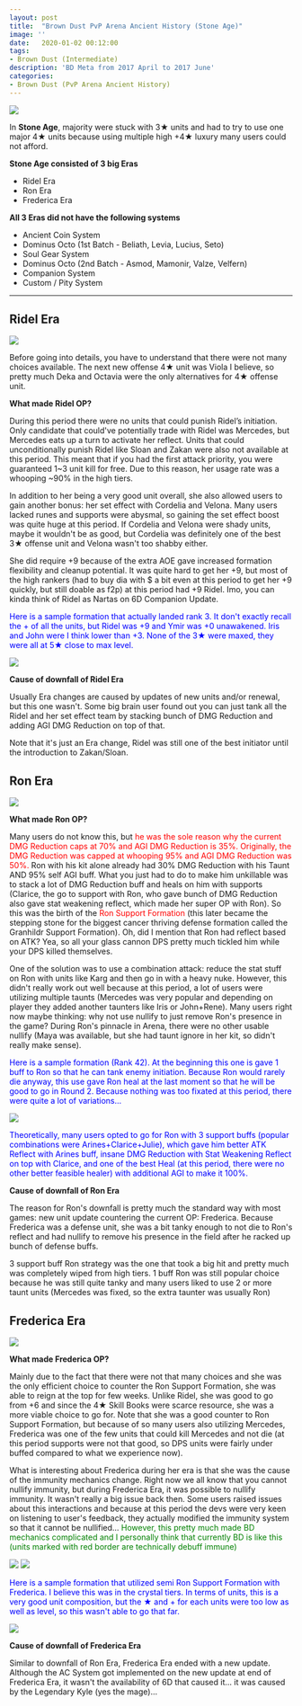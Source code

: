 ```yaml
---
layout: post
title:  "Brown Dust PvP Arena Ancient History (Stone Age)"
image: ''
date:   2020-01-02 00:12:00
tags:
- Brown Dust (Intermediate)
description: 'BD Meta from 2017 April to 2017 June'
categories:
- Brown Dust (PvP Arena Ancient History)
---
```


<img src="../uploads/bd-pvp-arena-ancient-history-banner.png">

In **Stone Age**, majority were stuck with 3★ units and had to try to use one major 4★ units because using multiple high +4★ luxury many users could not afford.

**Stone Age consisted of 3 big Eras**

* Ridel Era
* Ron Era
* Frederica Era

**All 3 Eras did not have the following systems**

* Ancient Coin System
* Dominus Octo (1st Batch - Beliath, Levia, Lucius, Seto)
* Soul Gear System
* Dominus Octo (2nd Batch - Asmod, Mamonir, Valze, Velfern)
* Companion System
* Custom / Pity System

---

## Ridel Era

<img src="../uploads/bd-pvp-arena-ancient-history-ridel.png">

Before going into details, you have to understand that there were not many choices available. The next new offense 4★ unit was Viola I believe, so pretty much Deka and Octavia were the only alternatives for 4★ offense unit.

**What made Ridel OP?**

During this period there were no units that could punish Ridel’s initiation. Only candidate that could've potentially trade with Ridel was Mercedes, but Mercedes eats up a turn to activate her reflect. Units that could unconditionally punish Ridel like Sloan and Zakan were also not available at this period. This meant that if you had the first attack priority, you were guaranteed 1~3 unit kill for free. Due to this reason, her usage rate was a whooping ~90% in the high tiers.

In addition to her being a very good unit overall, she also allowed users to gain another bonus: her set effect with Cordelia and Velona. Many users lacked runes and supports were abysmal, so gaining the set effect boost was quite huge at this period. If Cordelia and Velona were shady units, maybe it wouldn't be as good, but Cordelia was definitely one of the best 3★ offense unit and Velona wasn't too shabby either.

She did require +9 because of the extra AOE gave increased formation flexibility and cleanup potential. It was quite hard to get her +9, but most of the high rankers (had to buy dia with $ a bit even at this period to get her +9 quickly, but still doable as f2p) at this period had +9 Ridel. Imo, you can kinda think of Ridel as Nartas on 6D Companion Update.

<span style="color:blue">Here is a sample formation that actually landed rank 3. It don't exactly recall the + of all the units, but Ridel was +9 and Ymir was +0 unawakened. Iris and John were I think lower than +3. None of the 3★ were maxed, they were all at 5★ close to max level.</span>

<img src="../uploads/bd-pvp-arena-ancient-history-ridel-formation.png">

**Cause of downfall of Ridel Era**

Usually Era changes are caused by updates of new units and/or renewal, but this one wasn't. Some big brain user found out you can just tank all the Ridel and her set effect team by stacking bunch of DMG Reduction and adding AGI DMG Reduction on top of that.

Note that it's just an Era change, Ridel was still one of the best initiator until the introduction to Zakan/Sloan.

## Ron Era

<img src="../uploads/bd-pvp-arena-ancient-history-ron.PNG">

**What made Ron OP?**

Many users do not know this, but <span style="color:red">he was the sole reason why the current DMG Reduction caps at 70% and AGI DMG Reduction is 35%. Originally, the DMG Reduction was capped at whooping 95% and AGI DMG Reduction was 50%.</span> Ron with his kit alone already had 30% DMG Reduction with his Taunt AND 95% self AGI buff. What you just had to do to make him unkillable was to stack a lot of DMG Reduction buff and heals on him with supports (Clarice, the go to support with Ron, who gave bunch of DMG Reduction also gave stat weakening reflect, which made her super OP with Ron). So this was the birth of the <span style="color:red">Ron Support Formation</span> (this later became the stepping stone for the biggest cancer thriving defense formation called the Granhildr Support Formation). Oh, did I mention that Ron had reflect based on ATK? Yea, so all your glass cannon DPS pretty much tickled him while your DPS killed themselves.

One of the solution was to use a combination attack: reduce the stat stuff on Ron with units like Karg and then go in with a heavy nuke. However, this didn't really work out well because at this period, a lot of users were utilizing multiple taunts (Mercedes was very popular and depending on player they added another taunters like Iris or John+Rene). Many users right now maybe thinking: why not use nullify to just remove Ron's presence in the game? During Ron's pinnacle in Arena, there were no other usable nullify (Maya was available, but she had taunt ignore in her kit, so didn't really make sense).

<span style="color:blue">Here is a sample formation (Rank 42). At the beginning this one is gave 1 buff to Ron so that he can tank enemy initiation. Because Ron would rarely die anyway, this use gave Ron heal at the last moment so that he will be good to go in Round 2. Because nothing was too fixated at this period, there were quite a lot of variations...</span>

<img src="../uploads/bd-pvp-arena-ancient-history-ron-formation.jpg">

<span style="color:blue">Theoretically, many users opted to go for Ron with 3 support buffs (popular combinations were Arines+Clarice+Julie), which gave him better ATK Reflect with Arines buff, insane DMG Reduction with Stat Weakening Reflect on top with Clarice, and one of the best Heal (at this period, there were no other better feasible healer) with additional AGI to make it 100%.</span>

**Cause of downfall of Ron Era**

The reason for Ron's downfall is pretty much the standard way with most games: new unit update countering the current OP: Frederica. Because Frederica was a defense unit, she was a bit tanky enough to not die to Ron's reflect and had nullify to remove his presence in the field after he racked up bunch of defense buffs.

3 support buff Ron strategy was the one that took a big hit and pretty much was completely wiped from high tiers. 1 buff Ron was still popular choice because he was still quite tanky and many users liked to use 2 or more taunt units (Mercedes was fixed, so the extra taunter was usually Ron)

## Frederica Era

<img src="../uploads/bd-pvp-arena-ancient-history-frederica.png">

**What made Frederica OP?**

Mainly due to the fact that there were not that many choices and she was the only efficient choice to counter the Ron Support Formation, she was able to reign at the top for few weeks. Unlike Ridel, she was good to go from +6 and since the 4★ Skill Books were scarce resource, she was a more viable choice to go for. Note that she was a good counter to Ron Support Formation, but because of so many users also utilizing Mercedes, Frederica was one of the few units that could kill Mercedes and not die (at this period supports were not that good, so DPS units were fairly under buffed compared to what we experience now).

What is interesting about Frederica during her era is that she was the cause of the immunity mechanics change. Right now we all know that you cannot nullify immunity, but during Frederica Era, it was possible to nullify immunity. It wasn't really a big issue back then. Some users raised issues about this interactions and because at this period the devs were very keen on listening to user's feedback, they actually modified the immunity system so that it cannot be nullified... <span style="color:green">However, this pretty much made BD mechanics complicated and I personally think that currently BD is like this (units marked with red border are technically debuff immune)</span>

<img src="../uploads/bd-pvp-arena-ancient-history-debuff-everywhere-meme.png">

<img src="../uploads/bd-pvp-arena-ancient-history-debuff-everywhere.png">

<span style="color:blue">Here is a sample formation that utilized semi Ron Support Formation with Frederica. I believe this was in the crystal tiers. In terms of units, this is a very good unit composition, but the ★ and + for each units were too low as well as level, so this wasn't able to go that far.</span>

<img src="../uploads/bd-pvp-arena-ancient-history-frederica-formation.png">

**Cause of downfall of Frederica Era**

Similar to downfall of Ron Era, Frederica Era ended with a new update. Although the AC System got implemented on the new update at end of Frederica Era, it wasn't the availability of 6D that caused it... it was caused by the Legendary Kyle (yes the mage)...
